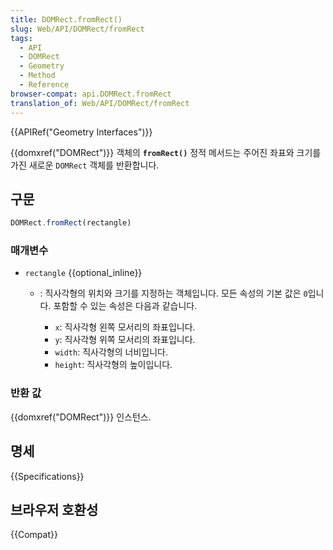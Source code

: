 ```yaml
---
title: DOMRect.fromRect()
slug: Web/API/DOMRect/fromRect
tags:
  - API
  - DOMRect
  - Geometry
  - Method
  - Reference
browser-compat: api.DOMRect.fromRect
translation_of: Web/API/DOMRect/fromRect
---
```


{{APIRef("Geometry Interfaces")}}

{{domxref("DOMRect")}} 객체의 **`fromRect()`** 정적 메서드는 주어진 좌표와 크기를 가진 새로운 `DOMRect` 객체를 반환합니다.

## 구문

```js
DOMRect.fromRect(rectangle)
```

### 매개변수

- `rectangle` {{optional_inline}}

  - : 직사각형의 위치와 크기를 지정하는 객체입니다. 모든 속성의 기본 값은 `0`입니다. 포함할 수 있는 속성은 다음과 같습니다.

    - `x`: 직사각형 왼쪽 모서리의 좌표입니다.
    - `y`: 직사각형 위쪽 모서리의 좌표입니다.
    - `width`: 직사각형의 너비입니다.
    - `height`: 직사각형의 높이입니다.

### 반환 값

{{domxref("DOMRect")}} 인스턴스.

## 명세

{{Specifications}}

## 브라우저 호환성

{{Compat}}
